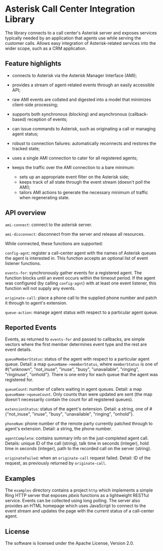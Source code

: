 # Asterisk Call Center Integration Library

The library connects to a call center's Asterisk server and exposes services typically needed by an application that agents use while serving the customer calls. Allows easy integration of Asterisk-related services into the wider scope, such as a CRM application.

## Feature highlights

* connects to Asterisk via the Asterisk Manager Interface (AMI);

* provides a stream of agent-related events through an easily accessible API;

* raw AMI events are collated and digested into a model that minimizes client-side processing;

* supports both synchronous (blocking) and asynchronous (callback-based) reception of events;

* can issue commands to Asterisk, such as originating a call or managing agent status;

* robust to connection failures: automatically reconnects and restores the tracked state;

* uses a single AMI connection to cater for all registered agents;

* keeps the traffic over the AMI connection to a bare minimum:
  * sets up an appropriate event filter on the Asterisk side;
  * keeps track of all state through the event stream (doesn't poll the AMI);
  * tailors AMI actions to generate the necessary minimum of traffic when regenerating state.

## API overview

`ami-connect`: connect to the asterisk server.

`ami-disconnect`: disconnect from the server and release all resources.

While connected, these functions are supported:

`config-agnt`: register a call-center agent with the names of Asterisk queues the agent is interested in. This function accepts an optional list of event listener functions.

`events-for`: synchronously gather events for a registered agent. The function blocks until an event occurs within the timeout period. If the agent was configured (by calling `config-agnt`) with at least one event listener, this function will not supply any events.

`originate-call`: place a phone call to the supplied phone number and patch it through to agent's extension.

`queue-action`: manage agent status with respect to a particular agent queue.


## Reported Events

Events, as returned to `events-for` and passed to callbacks, are simple vectors where the first member determines event type and the rest are event details.

`queueMemberStatus`: status of the agent with respect to a particular agent queue. Detail: a map `queueName->memberStatus`, where `memberStatus` is one of #{"unknown", "not_inuse", "inuse", "busy", "unavailable", "ringing", "ringinuse", "onhold"}. There is one entry for each queue that the agent was registered for.

`queueCount`: number of callers waiting in agent queues. Detail: a map `queueName->queueCount`. Only counts than were updated are sent (the map doesn't necessarily contain the count for all registered queues).

`extensionStatus`: status of the agent's extension. Detail: a string, one of #{"not_inuse", "inuse", "busy", "unavailable", "ringing", "onhold"}.

`phoneNum`: phone number of the remote party currently patched through to agent's extension. Detail: a string, the phone number.

`agentComplete`: contains summary info on the just-completed agent call. Details: unique ID of the call (string), talk time in seconds (integer), hold time in seconds (integer), path to the recorded call on the server (string).

`originateFailed`: when an `originate-call` request failed. Detail: ID of the request, as previously returned by `originate-call`.


## Examples

The `examples` directory contains a project `http` which implements a simple Ring HTTP server that exposes *pbxis* functions as a lightweight RESTful service. Events can be collected using long polling. The server also provides an HTML homepage which uses JavaScript to connect to the event stream and updates the page with the current status of a call-center agent.


## License

The software is licensed under the Apache License, Version 2.0.